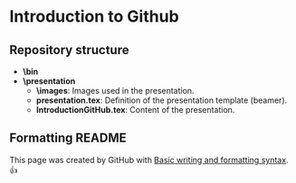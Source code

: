 # Introduction to Github

## Repository structure
- **\bin**
- **\presentation**
  - **\images**: Images used in the presentation.
  - **presentation.tex**: Definition of the presentation template (beamer).
  - **IntroductionGitHub.tex**: Content of the presentation.

## Formatting README
This page was created by GitHub with [Basic writing and formatting syntax](https://help.github.com/en/articles/basic-writing-and-formatting-syntax). :+1:
